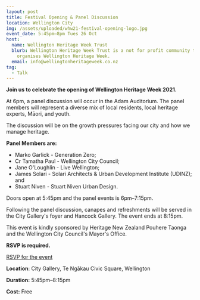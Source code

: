 ```yaml
---
layout: post
title: Festival Opening & Panel Discussion
location: Wellington City
img: /assets/uploaded/whw21-festival-opening-logo.jpg
event_date: 5:45pm–8pm Tues 26 Oct
host:
  name: Wellington Heritage Week Trust
  blurb: Wellington Heritage Week Trust is a not for profit community trust that
    organises Wellington Heritage Week.
  email: info@wellingtonheritageweek.co.nz
tag:
  - Talk
---
```

**Join us to celebrate the opening of Wellington Heritage Week 2021.** 

At 6pm, a panel discussion will occur in the Adam Auditorium. The panel members will represent a diverse mix of local residents, local heritage experts, Māori, and youth.

The discussion will be on the growth pressures facing our city and how we manage heritage. 

**Panel Members are:**

* Marko Garlick - Generation Zero; 
* Cr Tamatha Paul - Wellington City Council; 
* Jane O'Loughlin - Live Wellington; 
* James Solari - Solari Architects & Urban Development Institute (UDINZ); and 
* Stuart Niven - Stuart Niven Urban Design.

Doors open at 5:45pm and the panel events is 6pm–7:15pm. 

Following the panel discussion, canapes and refreshments will be served in the City Gallery's foyer and Hancock Gallery. The event ends at 8:15pm.  

This event is kindly sponsored by Heritage New Zealand Pouhere Taonga and the Wellington City Council's Mayor's Office.

**RSVP is required.** 

<a href="https://docs.google.com/forms/d/e/1FAIpQLSfdwS9E0BUvcFfxpstROISIDQygX6J7XnziKYdD95BSv94D1A/viewform" class="button">RSVP for the event</a>

**Location**: City Gallery, Te Ngākau Civic Square, Wellington

**Duration:** 5:45pm–8:15pm

**Cost:** Free